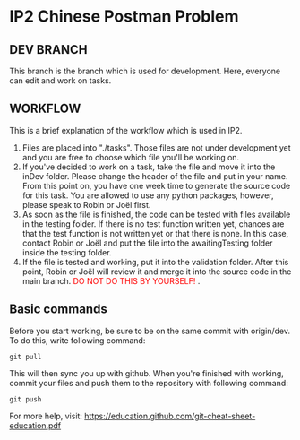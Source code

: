 # IP2 Chinese Postman Problem

## DEV BRANCH  
This branch is the branch which is used for development. Here, everyone can
edit and work on tasks.  
  
## WORKFLOW  
This is a brief explanation of the workflow which is used in IP2.
  
1. Files are placed into "./tasks". Those files are not under development yet and you are free to choose which file you'll be working on.  
2. If you've decided to work on a task, take the file and move it into the inDev folder. Please change the header of the file and put in your name. From this point on, you have one week time to generate the source code for this task. You are allowed to use any python packages, however, please speak to Robin or Joël first.
3. As soon as the file is finished, the code can be tested with files available in the testing folder. If there is no test function written yet, chances are that the test function is not written yet or that there is none. In this case, contact Robin or Joël and put the file into the awaitingTesting folder inside the testing folder.
4. If the file is tested and working, put it into the validation folder. After this point, Robin or Joël will review it and merge it into the source code in the main branch. <span style="color:red">DO NOT DO THIS BY YOURSELF! </span>.

## Basic commands
Before you start working, be sure to be on the same commit with origin/dev. To do this, write following command:

`git pull`

This will then sync you up with github. When you're finished with working, commit your files and push them to the repository with following command:

`git push`

For more help, visit:
 https://education.github.com/git-cheat-sheet-education.pdf
